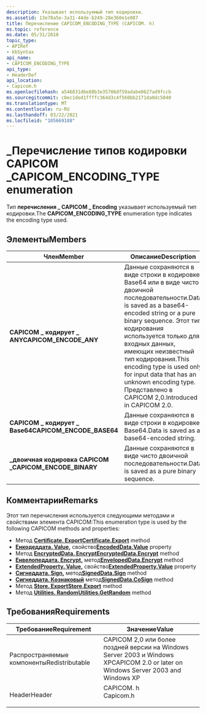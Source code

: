 ```yaml
---
description: Указывает используемый тип кодировки.
ms.assetid: 13e78a5e-3a31-44de-b249-28e360e1e087
title: Перечисление CAPICOM_ENCODING_TYPE (CAPICOM. h)
ms.topic: reference
ms.date: 05/31/2018
topic_type:
- APIRef
- kbSyntax
api_name:
- CAPICOM_ENCODING_TYPE
api_type:
- HeaderDef
api_location:
- Capicom.h
ms.openlocfilehash: a546831d6e88b3e35706df59adabe0627ad9fccb
ms.sourcegitcommit: c8ec1ded1ffffc364d3c4f560bb2171da0dc5040
ms.translationtype: MT
ms.contentlocale: ru-RU
ms.lasthandoff: 03/22/2021
ms.locfileid: "105669188"
---
```

# <a name="capicom_encoding_type-enumeration"></a><span data-ttu-id="96d19-103">\_Перечисление типов кодировки CAPICOM \_</span><span class="sxs-lookup"><span data-stu-id="96d19-103">CAPICOM\_ENCODING\_TYPE enumeration</span></span>

<span data-ttu-id="96d19-104">Тип **перечисления \_ CAPICOM \_ Encoding** указывает используемый тип кодировки.</span><span class="sxs-lookup"><span data-stu-id="96d19-104">The **CAPICOM\_ENCODING\_TYPE** enumeration type indicates the encoding type used.</span></span>

## <a name="members"></a><span data-ttu-id="96d19-105">Элементы</span><span class="sxs-lookup"><span data-stu-id="96d19-105">Members</span></span>



| <span data-ttu-id="96d19-106">Член</span><span class="sxs-lookup"><span data-stu-id="96d19-106">Member</span></span>                      | <span data-ttu-id="96d19-107">Описание</span><span class="sxs-lookup"><span data-stu-id="96d19-107">Description</span></span>                                                                                                                                                                                 | <span data-ttu-id="96d19-108">Значение</span><span class="sxs-lookup"><span data-stu-id="96d19-108">Value</span></span>      |
|-----------------------------|---------------------------------------------------------------------------------------------------------------------------------------------------------------------------------------------|------------|
| <span data-ttu-id="96d19-109">**CAPICOM \_ кодирует \_ ANY**</span><span class="sxs-lookup"><span data-stu-id="96d19-109">**CAPICOM\_ENCODE\_ANY**</span></span>    | <span data-ttu-id="96d19-110">Данные сохраняются в виде строки в кодировке Base64 или в виде чисто двоичной последовательности.</span><span class="sxs-lookup"><span data-stu-id="96d19-110">Data is saved as a base64-encoded string or a pure binary sequence.</span></span> <span data-ttu-id="96d19-111">Этот тип кодирования используется только для входных данных, имеющих неизвестный тип кодирования.</span><span class="sxs-lookup"><span data-stu-id="96d19-111">This encoding type is used only for input data that has an unknown encoding type.</span></span> <span data-ttu-id="96d19-112">Представлено в CAPICOM 2,0.</span><span class="sxs-lookup"><span data-stu-id="96d19-112">Introduced in CAPICOM 2.0.</span></span><br/> | <span data-ttu-id="96d19-113">0xFFFFFFFF</span><span class="sxs-lookup"><span data-stu-id="96d19-113">0xffffffff</span></span> |
| <span data-ttu-id="96d19-114">**CAPICOM \_ кодирует \_ Base64**</span><span class="sxs-lookup"><span data-stu-id="96d19-114">**CAPICOM\_ENCODE\_BASE64**</span></span> | <span data-ttu-id="96d19-115">Данные сохраняются в виде строки в кодировке Base64.</span><span class="sxs-lookup"><span data-stu-id="96d19-115">Data is saved as a base64-encoded string.</span></span><br/>                                                                                                                                        | <span data-ttu-id="96d19-116">0</span><span class="sxs-lookup"><span data-stu-id="96d19-116">0</span></span>          |
| <span data-ttu-id="96d19-117">**\_двоичная кодировка CAPICOM \_**</span><span class="sxs-lookup"><span data-stu-id="96d19-117">**CAPICOM\_ENCODE\_BINARY**</span></span> | <span data-ttu-id="96d19-118">Данные сохраняются в виде чисто двоичной последовательности.</span><span class="sxs-lookup"><span data-stu-id="96d19-118">Data is saved as a pure binary sequence.</span></span><br/>                                                                                                                                         | <span data-ttu-id="96d19-119">1</span><span class="sxs-lookup"><span data-stu-id="96d19-119">1</span></span>          |



## <a name="remarks"></a><span data-ttu-id="96d19-120">Комментарии</span><span class="sxs-lookup"><span data-stu-id="96d19-120">Remarks</span></span>

<span data-ttu-id="96d19-121">Этот тип перечисления используется следующими методами и свойствами элемента CAPICOM:</span><span class="sxs-lookup"><span data-stu-id="96d19-121">This enumeration type is used by the following CAPICOM methods and properties:</span></span>

-   <span data-ttu-id="96d19-122">Метод [**Certificate. Export**](certificate-export.md)</span><span class="sxs-lookup"><span data-stu-id="96d19-122">[**Certificate.Export**](certificate-export.md) method</span></span>
-   <span data-ttu-id="96d19-123">[**Енкодеддата. Value,**](encodeddata-value.md) свойство</span><span class="sxs-lookup"><span data-stu-id="96d19-123">[**EncodedData.Value**](encodeddata-value.md) property</span></span>
-   <span data-ttu-id="96d19-124">Метод [**EncryptedData. Encrypt**](encrypteddata-encrypt.md)</span><span class="sxs-lookup"><span data-stu-id="96d19-124">[**EncryptedData.Encrypt**](encrypteddata-encrypt.md) method</span></span>
-   <span data-ttu-id="96d19-125">[**Енвелопеддата. Encrypt,**](envelopeddata-encrypt.md) метод</span><span class="sxs-lookup"><span data-stu-id="96d19-125">[**EnvelopedData.Encrypt**](envelopeddata-encrypt.md) method</span></span>
-   <span data-ttu-id="96d19-126">[**ExtendedProperty. Value,**](extendedproperty-value.md) свойство</span><span class="sxs-lookup"><span data-stu-id="96d19-126">[**ExtendedProperty.Value**](extendedproperty-value.md) property</span></span>
-   <span data-ttu-id="96d19-127">[**Сигнеддата. Sign,**](signeddata-sign.md) метод</span><span class="sxs-lookup"><span data-stu-id="96d19-127">[**SignedData.Sign**](signeddata-sign.md) method</span></span>
-   <span data-ttu-id="96d19-128">[**Сигнеддата. Кознаковый**](signeddata-cosign.md) метод</span><span class="sxs-lookup"><span data-stu-id="96d19-128">[**SignedData.CoSign**](signeddata-cosign.md) method</span></span>
-   <span data-ttu-id="96d19-129">Метод [**Store. Export**](store-export.md)</span><span class="sxs-lookup"><span data-stu-id="96d19-129">[**Store.Export**](store-export.md) method</span></span>
-   <span data-ttu-id="96d19-130">Метод [**Utilities. Random**](utilities-getrandom.md)</span><span class="sxs-lookup"><span data-stu-id="96d19-130">[**Utilities.GetRandom**](utilities-getrandom.md) method</span></span>

## <a name="requirements"></a><span data-ttu-id="96d19-131">Требования</span><span class="sxs-lookup"><span data-stu-id="96d19-131">Requirements</span></span>



| <span data-ttu-id="96d19-132">Требование</span><span class="sxs-lookup"><span data-stu-id="96d19-132">Requirement</span></span> | <span data-ttu-id="96d19-133">Значение</span><span class="sxs-lookup"><span data-stu-id="96d19-133">Value</span></span> |
|----------------------------|--------------------------------------------------------------------------------------|
| <span data-ttu-id="96d19-134">Распространяемые компоненты</span><span class="sxs-lookup"><span data-stu-id="96d19-134">Redistributable</span></span><br/> | <span data-ttu-id="96d19-135">CAPICOM 2,0 или более поздней версии на Windows Server 2003 и Windows XP</span><span class="sxs-lookup"><span data-stu-id="96d19-135">CAPICOM 2.0 or later on Windows Server 2003 and Windows XP</span></span><br/>                |
| <span data-ttu-id="96d19-136">Header</span><span class="sxs-lookup"><span data-stu-id="96d19-136">Header</span></span><br/>          | <dl> <span data-ttu-id="96d19-137"><dt>CAPICOM. h</dt></span><span class="sxs-lookup"><span data-stu-id="96d19-137"><dt>Capicom.h</dt></span></span> </dl> |



 

 




